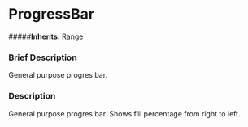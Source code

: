 #  ProgressBar  
#####**Inherits:** [Range](class_range)

###  Brief Description  
General purpose progres bar.

###  Description  
General purpose progres bar. Shows fill percentage from right to left.
